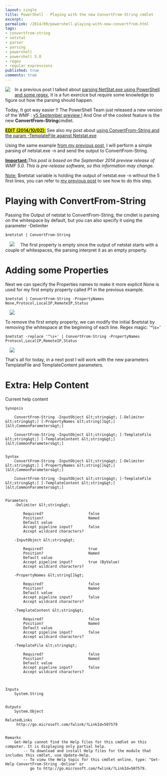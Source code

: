 ```yaml
---
layout: single
title: PowerShell - Playing with the new ConvertFrom-String cmdlet
excerpt: 
permalink: /2014/09/powershell-playing-with-new-convertfrom.html
tags: 
- convertfrom-string
- netstat
- parser
- parsing
- powershell
- powershell 5.0
- regex
- regular expressions
published: true
comments: true
---
```


 
 <a href="{{ site.url }}/images/2014/20140905_PowerShell_-_Playing_with_the_new_ConvertFrom-String_cmdlet/2014-09-04_20-28-34__556572779__-144x125.png" imageanchor="1" style="clear: left; float: left; margin-bottom: 1em; margin-right: 1em;"><img border="0" src="{{ site.url }}/images/2014/20140905_PowerShell_-_Playing_with_the_new_ConvertFrom-String_cmdlet/2014-09-04_20-28-34__556572779__-144x125.png" /></a>In a previous post I talked about <a href="{{ site.url }}/2014/08/powershell-parse-this-netstatexe.html" target="_blank">parsing NetStat.exe using PowerShell and some regex</a>, It is a fun exercice but require some knowledge to figure out how the parsing should happen.

Today, It got way easier !! The PowerShell Team just released a new version of the WMF : <a href="http://blogs.msdn.com/b/powershell/archive/2014/09/04/windows-management-framework-5-0-preview-september-2014-is-now-available.aspx" target="_blank">v5 September preview !</a> And One of the coolest feature is the new <b>ConvertFrom-String</b>cmdlet.

<b><u style="background-color: yellow;">EDIT (2014/10/02):</u></b> See also my post about <a href="{{ site.url }}/2014/09/powershell-convertfrom-string-and.html" target="_blank">using ConvertFrom-String and the param -TemplateFile against Netstat.exe</a>

Using the same example <a href="{{ site.url }}/2014/08/powershell-parse-this-netstatexe.html" target="_blank">from my previous post</a>, I will perform a simple parsing of netstat.exe -n and send the output to ConvertFrom-String.

<b><u>Important:</u></b><i>This post is based on the September 2014 preview release of WMF 5.0. This is pre-release software, so this information may change.</i>


<u>Note:</u> $netstat variable is holding the output of netstat.exe -n without the 5 first lines, you can refer to <a href="{{ site.url }}/2014/08/powershell-parse-this-netstatexe.html" target="_blank">my previous post</a> to see how to do this step.



# Playing with ConvertFrom-String


Passing the Output of netstat to ConvertFrom-String, the cmdlet is parsing on the whitespace by default, but you can also specify it using the parameter -Delimiter

```
$netstat | ConvertFrom-String
```

<a href="{{ site.url }}/images/2014/20140905_PowerShell_-_Playing_with_the_new_ConvertFrom-String_cmdlet/2014-09-04_22-59-56__1937905208__-692x472.png" imageanchor="1" style="margin-left: 1em; margin-right: 1em;"><img border="0" src="{{ site.url }}/images/2014/20140905_PowerShell_-_Playing_with_the_new_ConvertFrom-String_cmdlet/2014-09-04_22-59-56__1937905208__-692x472.png" /></a>
The first property is empty since the output of netstat starts with a couple of whitespaces, the parsing interpret it as an empty property.




# Adding some Properties


Next we can specify the Properties names to make it more explicit
None is used for my first empty property called P1 in the previous example.

```
$netstat | ConvertFrom-String -PropertyNames None,Protocol,LocalIP,RemoteIP,Status
```

<a href="{{ site.url }}/images/2014/20140905_PowerShell_-_Playing_with_the_new_ConvertFrom-String_cmdlet/2014-09-04_23-01-38__1726571702__-692x472.png" imageanchor="1" style="margin-left: 1em; margin-right: 1em;"><img border="0" src="{{ site.url }}/images/2014/20140905_PowerShell_-_Playing_with_the_new_ConvertFrom-String_cmdlet/2014-09-04_23-01-38__1726571702__-692x472.png" /></a>

To remove the first empty property, we can modify the initial $netstat by removing the whitespace at the beginning of each line. Regex magic: '^\s+'


```
$netstat -replace '^\s+' | ConvertFrom-String -PropertyNames Protocol,LocalIP,RemoteIP,Status
```


<a href="{{ site.url }}/images/2014/20140905_PowerShell_-_Playing_with_the_new_ConvertFrom-String_cmdlet/2014-09-04_23-02-37__1915252753__-692x472.png" imageanchor="1" style="margin-left: 1em; margin-right: 1em;"><img border="0" src="{{ site.url }}/images/2014/20140905_PowerShell_-_Playing_with_the_new_ConvertFrom-String_cmdlet/2014-09-04_23-02-37__1915252753__-692x472.png" /></a>


That's all for today, in a next post I will work with the new parameters TemplateFile and TemplateContent parameters.




# Extra: Help Content

Current help content


```
Synopsis
    
    ConvertFrom-String -InputObject &lt;string&gt; [-Delimiter &lt;string&gt;] [-PropertyNames &lt;string[]&gt;] [&lt;CommonParameters&gt;]
    
    ConvertFrom-String -InputObject &lt;string&gt; [-TemplateFile &lt;string&gt;] [-TemplateContent &lt;string&gt;] [&lt;CommonParameters&gt;]
    

Syntax
    ConvertFrom-String -InputObject &lt;string&gt; [-Delimiter &lt;string&gt;] [-PropertyNames &lt;string[]&gt;] [&lt;CommonParameters&gt;]

    ConvertFrom-String -InputObject &lt;string&gt; [-TemplateFile &lt;string&gt;] [-TemplateContent &lt;string&gt;] [&lt;CommonParameters&gt;]


Parameters
    -Delimiter &lt;string&gt;

        Required?                    false
        Position?                    Named
        Default value                
        Accept pipeline input?       false
        Accept wildcard characters?  

    -InputObject &lt;string&gt;

        Required?                    true
        Position?                    Named
        Default value                
        Accept pipeline input?       true (ByValue)
        Accept wildcard characters?  

    -PropertyNames &lt;string[]&gt;

        Required?                    false
        Position?                    Named
        Default value                
        Accept pipeline input?       false
        Accept wildcard characters?  

    -TemplateContent &lt;string&gt;

        Required?                    false
        Position?                    Named
        Default value                
        Accept pipeline input?       false
        Accept wildcard characters?  

    -TemplateFile &lt;string&gt;

        Required?                    false
        Position?                    Named
        Default value                
        Accept pipeline input?       false
        Accept wildcard characters?  



Inputs
    System.String
    

Outputs
    System.Object

RelatedLinks
     http://go.microsoft.com/fwlink/?LinkId=507579


Remarks
    Get-Help cannot find the Help files for this cmdlet on this computer. It is displaying only partial help.
        -- To download and install Help files for the module that includes this cmdlet, use Update-Help.
        -- To view the Help topic for this cmdlet online, type: "Get-Help ConvertFrom-String -Online" or 
           go to http://go.microsoft.com/fwlink/?LinkId=507579.




```


